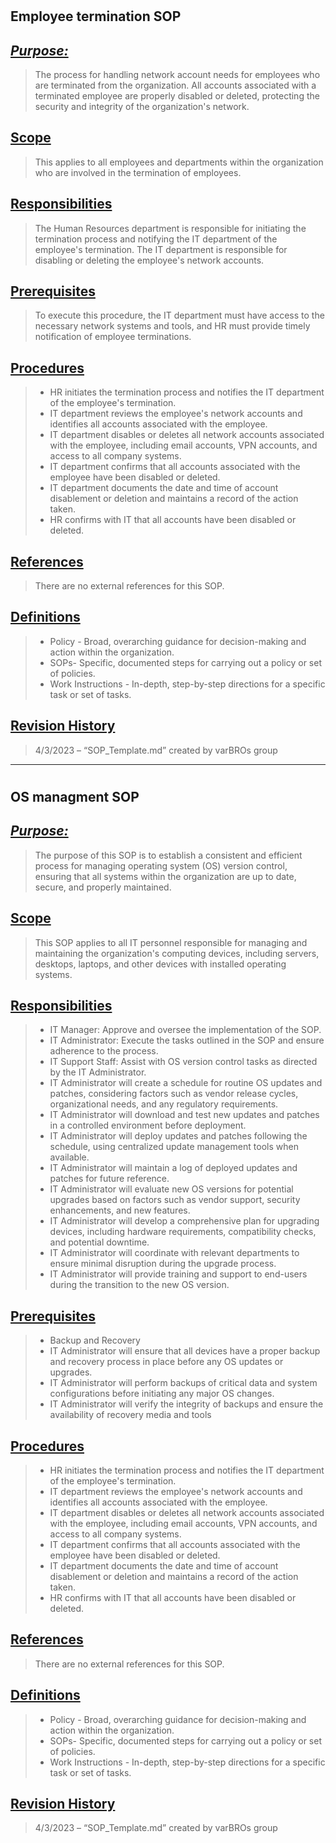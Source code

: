 #
## **Employee termination SOP**
## <u>*Purpose:*</u>
>  The process for handling network account needs for employees who are terminated from the organization. All accounts associated with a terminated employee are properly disabled or deleted, protecting the security and integrity of the organization's network.
## <u>Scope</u>
> This applies to all employees and departments within the organization who are involved in the termination of employees. 
## <u>Responsibilities</u>
> The Human Resources department is responsible for initiating the termination process and notifying the IT department of the employee's termination. The IT department is responsible for disabling or deleting the employee's network accounts.
## <u>Prerequisites</u>
>  To execute this procedure, the IT department must have access to the necessary network systems and tools, and HR must provide timely notification of employee terminations. 
## <u>Procedures</u>
> -  HR initiates the termination process and notifies the IT department of the employee's termination.
> - IT department reviews the employee's network accounts and identifies all accounts associated with the employee.
> - IT department disables or deletes all network accounts associated with the employee, including email accounts, VPN accounts, and access to all company systems.
> - IT department confirms that all accounts associated with the employee have been disabled or deleted.
> - IT department documents the date and time of account disablement or deletion and maintains a record of the action taken.
> - HR confirms with IT that all accounts have been disabled or deleted.
## <u>References</u> 
> There are no external references for this SOP.

## <u>Definitions</u>
>- Policy - Broad, overarching guidance for decision-making and action within the organization.
> - SOPs- Specific, documented steps for carrying out a policy or set of policies.
> - Work Instructions - In-depth, step-by-step directions for a specific task or set of tasks.

## <u>Revision History</u> 
>4/3/2023 – “SOP_Template.md” created by varBROs group

________________________________________________________________
#
## **OS managment SOP**
## <u>*Purpose:*</u>
>  The purpose of this SOP is to establish a consistent and efficient process for managing operating system (OS) version control, ensuring that all systems within the organization are up to date, secure, and properly maintained.

## <u>Scope</u>
> This SOP applies to all IT personnel responsible for managing and maintaining the organization's computing devices, including servers, desktops, laptops, and other devices with installed operating systems.
 
## <u>Responsibilities</u>
> - IT Manager: Approve and oversee the implementation of the SOP.
> - IT Administrator: Execute the tasks outlined in the SOP and ensure adherence to the process.
 > - IT Support Staff: Assist with OS version control tasks as directed by the IT Administrator.
  > - IT Administrator will create a schedule for routine OS updates and patches, considering factors such as vendor release cycles, organizational needs, and any regulatory requirements.
  > - IT Administrator will download and test new updates and patches in a controlled environment before deployment.
 > - IT Administrator will deploy updates and patches following the schedule, using centralized update management tools when available.
  > - IT Administrator will maintain a log of deployed updates and patches for future reference.
  > - IT Administrator will evaluate new OS versions for potential upgrades based on factors such as vendor support, security enhancements, and new features.
  > - IT Administrator will develop a comprehensive plan for upgrading devices, including hardware requirements, compatibility checks, and potential downtime.
  > - IT Administrator will coordinate with relevant departments to ensure minimal disruption during the upgrade process.
  > - IT Administrator will provide training and support to end-users during the transition to the new OS version.

## <u>Prerequisites</u>
> - Backup and Recovery
  > - IT Administrator will ensure that all devices have a proper backup and recovery process in place before any OS updates or upgrades.
 > - IT Administrator will perform backups of critical data and system configurations before initiating any major OS changes.
  > - IT Administrator will verify the integrity of backups and ensure the availability of recovery media and tools
 
## <u>Procedures</u>
> -  HR initiates the termination process and notifies the IT department of the employee's termination.
> - IT department reviews the employee's network accounts and identifies all accounts associated with the employee.
> - IT department disables or deletes all network accounts associated with the employee, including email accounts, VPN accounts, and access to all company systems.
> - IT department confirms that all accounts associated with the employee have been disabled or deleted.
> - IT department documents the date and time of account disablement or deletion and maintains a record of the action taken.
> - HR confirms with IT that all accounts have been disabled or deleted.
## <u>References</u> 
> There are no external references for this SOP.

## <u>Definitions</u>
>- Policy - Broad, overarching guidance for decision-making and action within the organization.
> - SOPs- Specific, documented steps for carrying out a policy or set of policies.
> - Work Instructions - In-depth, step-by-step directions for a specific task or set of tasks.

## <u>Revision History</u> 
>4/3/2023 – “SOP_Template.md” created by varBROs group

